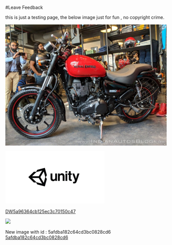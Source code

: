 #Leave Feedback

<div id="feedback-container"></div>
this is just a testing page,
the below image just for fun , no copyright crime.

![abc](Images/DW5b03fccb012bd162544e0a82.jpg)

![abc](Images/DW5a963922d2f2b83b4ce3e9c6.png)


[DW5a96364cb125ec3c70150c47](Examples/DW5a96364cb125ec3c70150c47.cs)

![](https://images.pexels.com/photos/67636/rose-blue-flower-rose-blooms-67636.jpeg)


New image with id : 5afdba182c64cd3bc0828cd6
[5afdba182c64cd3bc0828cd6](Examples/DW5a96364cb125ec3c70150c47_5afdba182c64cd3bc0828cd6.cs)

